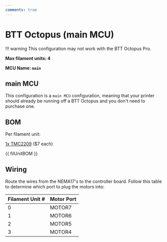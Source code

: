 ```yaml
---
comments: true
---
```


# BTT Octopus (main MCU)

!!! warning
    This configuration may not work with the BTT Octopus Pro.

**Max filament units: 4**

**MCU Name: `main`**

## main MCU

This configuration is a `main MCU` configuration, meaning that your printer should already be running off a BTT Octopus and you don't need to purchase one.

## BOM

Per filament unit:

[1x TMC2209](https://a.co/d/01KA3Y1) ($7 each)

{{ filUnitBOM }}

## Wiring

Route the wires from the NEMA17's to the controller board. Follow this table to determine which port to plug the motors into:

| Filament Unit # | Motor Port |
| - | - |
| 0 | MOTOR7 |
| 1 | MOTOR6 |
| 2 | MOTOR5 |
| 3 | MOTOR4 |